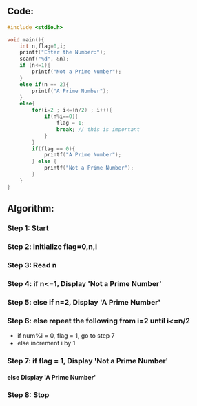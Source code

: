 ## Code:
```c
#include <stdio.h>

void main(){
    int n,flag=0,i;
    printf("Enter the Number:");
    scanf("%d", &n);
    if (n<=1){
        printf("Not a Prime Number");
    }
    else if(n == 2){
        printf("A Prime Number");
    }
    else{
        for(i=2 ; i<=(n/2) ; i++){
            if(n%i==0){
                flag = 1;
                break; // this is important
            }
        }  
        if(flag == 0){
            printf("A Prime Number");
        } else {
            printf("Not a Prime Number");
        }
    }
}
```

## Algorithm:

### Step 1: Start

### Step 2: initialize flag=0,n,i

### Step 3: Read n

### Step 4: if n<=1, Display 'Not a Prime Number'

### Step 5: else if n=2, Display 'A Prime Number'

### Step 6: else repeat the following from i=2 until i<=n/2 
- if num%i = 0, flag = 1, go to step 7
- else increment i by 1

### Step 7: if flag = 1, Display 'Not a Prime Number'

#### else Display 'A Prime Number'

### Step 8: Stop